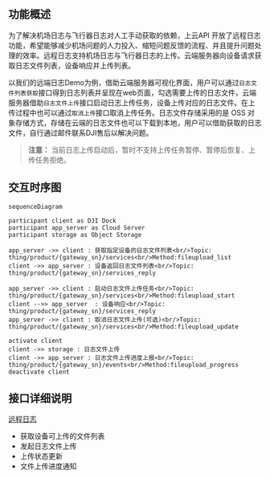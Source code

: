 ## 功能概述 
为了解决机场日志与飞行器日志对人工手动获取的依赖，上云API 开放了远程日志功能，希望能够减少机场问题的人力投入、缩短问题反馈的流程、并且提升问题处理的效率。远程日志支持机场日志与飞行器日志的上传。云端服务器向设备请求获取日志文件列表，设备响应并上传列表。

以我们的远端日志Demo为例，借助云端服务器可视化界面，用户可以通过`日志文件列表获取`接口得到日志列表并呈现在web页面，勾选需要上传的日志文件，云端服务器借助`日志文件上传`接口启动日志上传任务，设备上传对应的日志文件。在上传过程中也可以通过`取消上传`接口取消上传任务。日志文件存储采用的是 OSS 对象存储方式，存储在云端的日志文件也可以下载到本地，用户可以借助获取的日志文件，自行通过邮件联系DJI售后以解决问题。


> **注意：** 当前日志上传启动后，暂时不支持上传任务暂停、暂停后恢复、上传任务拒绝。


## 交互时序图


```mermaid
sequenceDiagram

participant client as DJI Dock
participant app_server as Cloud Server
participant storage as Object Storage

app_server ->> client : 获取指定设备的日志文件列表<br/>Topic: thing/product/{gateway_sn}/services<br/>Method:fileupload_list
client ->> app_server : 设备返回日志文件列表<br/>Topic: thing/product/{gateway_sn}/services_reply

app_server ->> client : 启动日志文件上传任务<br/>Topic: thing/product/{gateway_sn}/services<br/>Method:fileupload_start
client -->> app_server  : 设备响应<br/>Topic: thing/product/{gateway_sn}/services_reply
app_server ->> client : 取消日志文件上传(可选)<br/>Topic: thing/product/{gateway_sn}/services<br/>Method:fileupload_update

activate client
client ->> storage : 日志文件上传
client ->> app_server : 日志文件上传进度上报<br/>Topic: thing/product/{gateway_sn}/events<br/>Method:fileupload_progress
deactivate client

```


## 接口详细说明

[远程日志](https://developer.dji.com/doc/cloud-api-tutorial/cn/api-reference/dock-to-cloud/mqtt/dock/dock1/log.html)
* 获取设备可上传的文件列表
* 发起日志文件上传
* 上传状态更新
* 文件上传进度通知


